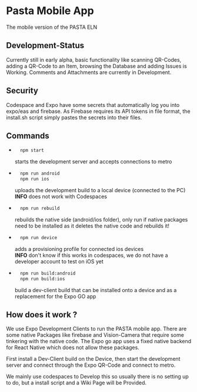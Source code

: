 # Pasta Mobile App
The mobile version of the PASTA ELN

## Development-Status
Currently still in early alpha, basic functionality like scanning QR-Codes, adding a QR-Code to an Item, browsing the Database and adding Issues is Working.
Comments and Attachments are currently in Development.

## Security

Codespace and Expo have some secrets that automatically log you into expo/eas and firebase.
As Firebase requires its API tokens in file format, the install.sh script simply pastes the secrets into their files.

## Commands

- ```bash
    npm start
  ```
  starts the development server and accepts connections to metro

- ```bash
    npm run android
    npm run ios
  ```
  uploads the development build to a local device (connected to the PC) <br/>
  **INFO** does not work with Codespaces

- ```bash
    npm run rebuild
  ```
  rebuilds the native side (android/ios folder), only run if native packages need to be installed as it deletes the native code and rebuilds it!

- ```bash
    npm run device
  ```
  adds a provisioning profile for connected ios devices <br/>
  **INFO** don't know if this works in codespaces, we do not have a developer account to test on iOS yet

- ```bash
    npm run build:android
    npm run build:ios
  ```
  build a dev-client build that can be installed onto a device and as a replacement for the Expo GO app

## How does it work ?

We use Expo Development Clients to run the PASTA mobile app. There are some native Packages like firebase and Vision-Camera that require some tinkering with the native code. The Expo go app uses a fixed native backend for React Native which does not allow these packages. <br/>

First install a Dev-Client build on the Device, then start the development server and connect through the Expo QR-Code and connect to metro.

We mainly use codespaces to Develop this so usually there is no setting up to do, but a install script and a Wiki Page will be Provided.